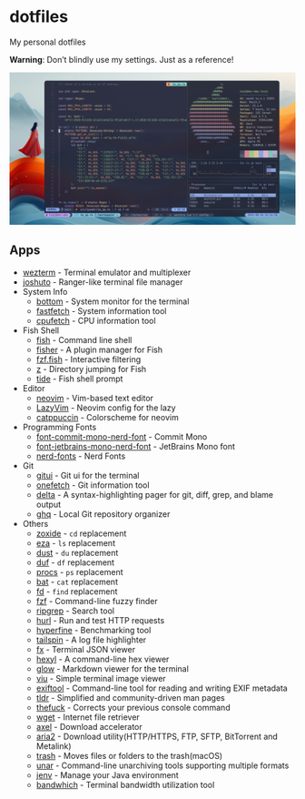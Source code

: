 # dotfiles

My personal dotfiles

**Warning**: Don’t blindly use my settings. Just as a reference!

![terminal screenshot](screenshot.png)

## Apps

- [wezterm](https://wezfurlong.org/wezterm) - Terminal emulator and multiplexer
- [joshuto](https://github.com/kamiyaa/joshuto) - Ranger-like terminal file manager
- System Info
  - [bottom](https://github.com/ClementTsang/bottom) - System monitor for the terminal
  - [fastfetch](https://github.com/fastfetch-cli/fastfetch) - System information tool
  - [cpufetch](https://github.com/Dr-Noob/cpufetch) - CPU information tool
- Fish Shell
  - [fish](https://fishshell.com/) - Command line shell
  - [fisher](https://github.com/jorgebucaran/fisher) - A plugin manager for Fish
  - [fzf.fish](https://github.com/PatrickF1/fzf.fish) - Interactive filtering
  - [z](https://github.com/jethrokuan/z) - Directory jumping for Fish
  - [tide](https://github.com/IlanCosman/tide) - Fish shell prompt
- Editor
  - [neovim](https://neovim.io) - Vim-based text editor
  - [LazyVim](https://www.lazyvim.org) - Neovim config for the lazy
  - [catppuccin](https://github.com/catppuccin/nvim) - Colorscheme for neovim
- Programming Fonts
  - [font-commit-mono-nerd-font](https://commitmono.com/) - Commit Mono
  - [font-jetbrains-mono-nerd-font](https://www.jetbrains.com/lp/mono) - JetBrains Mono font
  - [nerd-fonts](https://github.com/ryanoasis/nerd-fonts) - Nerd Fonts
- Git
  - [gitui](https://github.com/extrawurst/gitui) - Git ui for the terminal
  - [onefetch](https://github.com/o2sh/onefetch) - Git information tool
  - [delta](https://github.com/dandavison/delta) - A syntax-highlighting pager for git, diff, grep, and blame output
  - [ghq](https://github.com/x-motemen/ghq) - Local Git repository organizer
- Others
  - [zoxide](https://github.com/ajeetdsouza/zoxide) - `cd` replacement
  - [eza](https://github.com/eza-community/eza) - `ls` replacement
  - [dust](https://github.com/bootandy/dust) - `du` replacement
  - [duf](https://github.com/muesli/duf) - `df` replacement
  - [procs](https://github.com/dalance/procs) - `ps` replacement
  - [bat](https://github.com/sharkdp/bat) - `cat` replacement
  - [fd](https://github.com/sharkdp/fd) - `find` replacement
  - [fzf](https://github.com/junegunn/fzf) - Command-line fuzzy finder
  - [ripgrep](https://github.com/BurntSushi/ripgrep) - Search tool
  - [hurl](https://hurl.dev) - Run and test HTTP requests
  - [hyperfine](https://github.com/sharkdp/hyperfine) - Benchmarking tool
  - [tailspin](https://github.com/bensadeh/tailspin) - A log file highlighter
  - [fx](https://fx.wtf) - Terminal JSON viewer
  - [hexyl](https://github.com/sharkdp/hexyl) - A command-line hex viewer
  - [glow](https://github.com/charmbracelet/glow) - Markdown viewer for the terminal
  - [viu](https://github.com/atanunq/viu) - Simple terminal image viewer
  - [exiftool](https://exiftool.org) - Command-line tool for reading and writing EXIF metadata
  - [tldr](https://tldr.sh) - Simplified and community-driven man pages
  - [thefuck](https://github.com/nvbn/thefuck) - Corrects your previous console command
  - [wget](https://www.gnu.org/software/wget/) - Internet file retriever
  - [axel](https://github.com/axel-download-accelerator/axel) - Download accelerator
  - [aria2](https://github.com/aria2/aria2) - Download utility(HTTP/HTTPS, FTP, SFTP, BitTorrent and Metalink)
  - [trash](https://hasseg.org/trash/) - Moves files or folders to the trash(macOS)
  - [unar](https://theunarchiver.com/command-line) - Command-line unarchiving tools supporting multiple formats
  - [jenv](https://www.jenv.be) - Manage your Java environment
  - [bandwhich](https://github.com/imsnif/bandwhich) - Terminal bandwidth utilization tool
